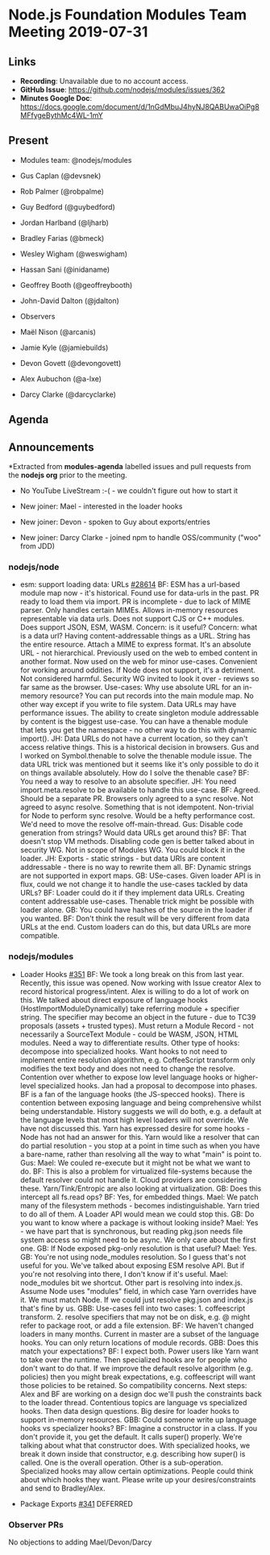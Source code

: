 # Node.js Foundation Modules Team Meeting 2019-07-31

## Links

* **Recording**: Unavailable due to no account access.
* **GitHub Issue**: https://github.com/nodejs/modules/issues/362
* **Minutes Google Doc**: https://docs.google.com/document/d/1nGdMbuJ4hyNJ8QABUwaOiPg8MFfygeBythMc4WL-1mY

## Present

* Modules team: @nodejs/modules
* Gus Caplan (@devsnek)
* Rob Palmer (@robpalme)
* Guy Bedford (@guybedford)
* Jordan Harlband (@ljharb)
* Bradley Farias (@bmeck)
* Wesley Wigham (@weswigham)
* Hassan Sani (@inidaname)
* Geoffrey Booth (@geoffreybooth)
* John-David Dalton (@jdalton)

* Observers
* Maël Nison (@arcanis)
* Jamie Kyle (@jamiebuilds)
* Devon Govett (@devongovett)
* Alex Aubuchon (@a-lxe)
* Darcy Clarke (@darcyclarke)


## Agenda

## Announcements
 
*Extracted from **modules-agenda** labelled issues and pull requests from the **nodejs org** prior to the meeting.

* No YouTube LiveStream :-(  - we couldn't figure out how to start it

* New joiner: Mael - interested in the loader hooks
* New joiner: Devon - spoken to Guy about exports/entries
* New joiner: Darcy Clarke - joined npm to handle OSS/community ("woo" from JDD)

### nodejs/node

* esm: support loading data: URLs [#28614](https://github.com/nodejs/node/pull/28614)
BF: ESM has a url-based module map now - it's historical. Found use for data-urls in the past.  PR ready to load them via import.  PR is incomplete - due to lack of MIME parser. Only handles certain MIMEs. Allows in-memory resources representable via data urls.  Does not support CJS or C++ modules.  Does support JSON, ESM, WASM. Concern: is it useful? Concern: what is a data url?
Having content-addressable things as a URL. String has the entire resource. Attach a MIME to express format.  It's an absolute URL - not hierarchical.  Previously used on the web to embed content in another format.  Now used on the web for minor use-cases. Convenient for working around oddities. If Node does not support, it's a detriment.  Not considered harmful. Security WG invited to look it over - reviews so far same as the browser.
Use-cases:
Why use absolute URL for an in-memory resource?  You can put records into the main module map.  No other way except if you write to file system. Data URLs may have performance issues.  The ability to create singleton module addressable by content is the biggest use-case.  You can have a thenable module that lets you get the namespace - no other way to do this with dynamic import().
JH: Data URLs do not have a current location, so they can't access relative things. This is a historical decision in browsers. Gus and I worked on Symbol.thenable to solve the thenable module issue. The data URL trick was mentioned but it seems like it's only possible to do it on things available absolutely. How do I solve the thenable case?
BF: You need a way to resolve to an absolute specifier.
JH: You need import.meta.resolve to be available to handle this use-case.
BF: Agreed. Should be a separate PR. Browsers only agreed to a sync resolve. Not agreed to async resolve. Something that is not idempotent. Non-trivial for Node to perform sync resolve. Would be a hefty performance cost. We'd need to move the resolve off-main-thread.
Gus: Disable code generation from strings? Would data URLs get around this?
BF: That doesn't stop VM methods. Disabling code gen is better talked about in security WG.  Not in scope of Modules WG. You could block it in the loader.
JH: Exports - static strings - but data URIs are content addressable - there is no way to rewrite them all.
BF: Dynamic strings are not supported in export maps.
GB: USe-cases. Given loader API is in flux, could we not change it to handle the use-cases tackled by data URLs?
BF: Loader could do it if they implement data URLs.  Creating content addressable use-cases.  Thenable trick might be possible with loader alone.
GB: You could have hashes of the source in the loader if you wanted.
BF: Don't think the result will be very different from data URLs at the end. Custom loaders can do this, but data URLs are more compatible.

### nodejs/modules

* Loader Hooks [#351](https://github.com/nodejs/modules/issues/351)
BF: We took a long break on this from last year. Recently, this issue was opened. Now working with Issue creator Alex to record historical progress/intent. Alex is willing to do a lot of work on this.  We talked about direct exposure of language hooks (HostImportModuleDynamically) take referring module + specifier string.  The specifier may become an object in the future - due to TC39 proposals (assets + trusted types). Must return a Module Record - not necessarily a SourceText Module - could be WASM, JSON, HTML modules.  Need a way to differentiate results.
Other type of hooks: decompose into specialized hooks.  Want hooks to not need to implement entire resolution algorithm, e.g. CoffeeScript transform only modifies the text body and does not need to change the resolve.
Contention over whether to expose low level language hooks or higher-level specialized hooks.
Jan had a proposal to decompose into phases.
BF is a fan of the language hooks (the JS-specced hooks).
There is contention between exposing language and being comprehensive whilst being understandable.
History suggests we will do both, e.g. a default at the language levels that most high level loaders will not override.  We have not discussed this.
Yarn has expressed desire for some hooks - Node has not had an answer for this.
Yarn would like a resolver that can do partial resolution - you stop at a point in time such as when you have a bare-name, rather than resolving all the way to what "main" is point to.
Gus:
Mael: We couled re-execute but it might not be what we want to do.
BF: This is also a problem for virtualized file-systems because the default resolver could not handle it.  Cloud providers are considering these. Yarn/Tink/Entropic are also looking at virtualization.
GB: Does this intercept all fs.read ops?
BF: Yes, for embedded things.
Mael: We patch many of the filesystem methods - becomes indistinguishable.  Yarn tried to do all of them. A Loader API would mean we could stop this.
GB: Do you want to know where a package is without looking inside?
Mael: Yes - we have part that is synchronous, but reading pkg.json needs file system access so might need to be async. We only care about the first one.
GB: If Node exposed pkg-only resolution is that useful?
Mael: Yes.
GB: You're not using node_modules resolution. So I guess that's not useful for you. We've talked about exposing ESM resolve API. But if you're not resolving into there, I don't know if it's useful.
Mael: node_modules bit we shortcut. Other part is resolving into index.js. Assume Node uses "modules" field, in which case Yarn overrides have it. We must match Node. If we could just resolve pkg.json and index.js that's fine by us.
GBB: Use-cases fell into two cases: 1. coffeescript transform. 2. resolve specifiers that may not be on disk, e.g. @ might refer to package root, or add a file extension.
BF: We haven't changed loaders in many months. Current in master are a subset of the language hooks. You can only return locations of module records.
GBB: Does this match your expectations?
BF: I expect both. Power users like Yarn want to take over the runtime. Then specialized hooks are for people who don't want to do that. If we improve the default resolve algorithm (e.g. policies) then you might break expectations, e.g. coffeescript will want those policies to be retained.  So compatibility concerns.
Next steps: Alex and BF are working on a design doc we'll push the constraints back to the loader thread. Contentious topics are language vs specialized hooks. Then data design questions. Big desire for loader hooks to support in-memory resources.
GBB: Could someone write up language hooks vs specializer hooks?
BF: Imagine a constructor in a class. If you don't provide it, you get the default. It calls super() properly. We're talking about what that constructor does. With specialized hooks, we break it down inside that constructor, e.g. describing how super() is called.  One is the overall operation. Other is a sub-operation.  Specialized hooks may allow certain optimizations.  People could think about which hooks they want.  Please write up your desires/constraints and send to Bradley/Alex.


* Package Exports [#341](https://github.com/nodejs/modules/issues/341)
DEFERRED

### Observer PRs

No objections to adding Mael/Devon/Darcy


